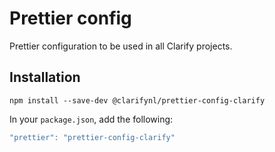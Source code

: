 # Prettier config

Prettier configuration to be used in all Clarify projects.

## Installation

```
npm install --save-dev @clarifynl/prettier-config-clarify
```

In your `package.json`, add the following:

```js
"prettier": "prettier-config-clarify"
```
